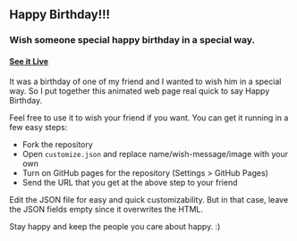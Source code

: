 ## Happy Birthday!!!

### Wish someone special happy birthday in a special way.

#### [See it Live](https://ashwaniYDV.github.io/birthday-wisher/)

It was a birthday of one of my friend and I wanted to wish him in a special way. So I put together this animated web page real quick to say Happy Birthday.

Feel free to use it to wish your friend if you want.
You can get it running in a few easy steps:

* Fork the repository
* Open `customize.json` and replace name/wish-message/image with your own
* Turn on GitHub pages for the repository (Settings > GitHub Pages)
* Send the URL that you get at the above step to your friend

Edit the JSON file for easy and quick customizability. But in that case, leave the JSON fields empty since it overwrites the HTML.

Stay happy and keep the people you care about happy. :)
